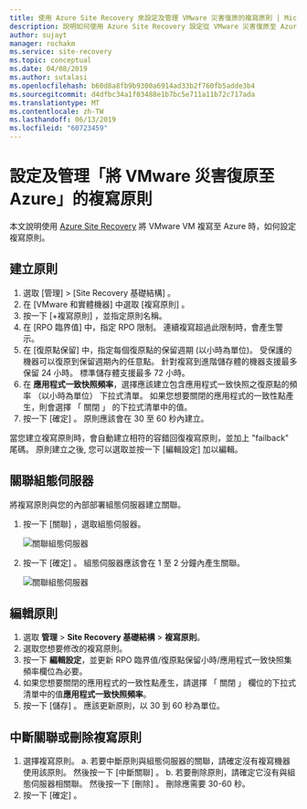 ```yaml
---
title: 使用 Azure Site Recovery 來設定及管理 VMware 災害復原的複寫原則 | Microsoft Docs
description: 說明如何使用 Azure Site Recovery 設定從 VMware 災害復原至 Azure 的複寫設定。
author: sujayt
manager: rochakm
ms.service: site-recovery
ms.topic: conceptual
ms.date: 04/08/2019
ms.author: sutalasi
ms.openlocfilehash: b60d8a8fb9b9300a6914ad33b2f760fb5adde3b4
ms.sourcegitcommit: d4dfbc34a1f03488e1b7bc5e711a11b72c717ada
ms.translationtype: MT
ms.contentlocale: zh-TW
ms.lasthandoff: 06/13/2019
ms.locfileid: "60723459"
---
```

# <a name="configure-and-manage-replication-policies-for-vmware-disaster-recovery-to-azure"></a>設定及管理「將 VMware 災害復原至 Azure」的複寫原則
本文說明使用 [Azure Site Recovery](site-recovery-overview.md) 將 VMware VM 複寫至 Azure 時，如何設定複寫原則。

## <a name="create-a-policy"></a>建立原則

1. 選取 [管理]   > [Site Recovery 基礎結構]  。
2. 在 [VMware 和實體機器]  中選取 [複寫原則]  。
3. 按一下 [+複寫原則]  ，並指定原則名稱。
4. 在 [RPO 臨界值]  中，指定 RPO 限制。 連續複寫超過此限制時，會產生警示。
5. 在 [復原點保留]  中，指定每個復原點的保留週期 (以小時為單位)。 受保護的機器可以復原到保留週期內的任意點。 針對複寫到進階儲存體的機器支援最多保留 24 小時。 標準儲存體支援最多 72 小時。
6. 在 **應用程式一致快照頻率**，選擇應該建立包含應用程式一致快照之復原點的頻率 （以小時為單位） 下拉式清單。 如果您想要關閉的應用程式的一致性點產生，則會選擇 「 關閉 」 的下拉式清單中的值。
7. 按一下 [確定]  。 原則應該會在 30 至 60 秒內建立。

當您建立複寫原則時，會自動建立相符的容錯回復複寫原則，並加上 "failback" 尾碼。 原則建立之後, 您可以選取並按一下 [編輯設定]  加以編輯。

## <a name="associate-a-configuration-server"></a>關聯組態伺服器

將複寫原則與您的內部部署組態伺服器建立關聯。

1. 按一下 [關聯]  ，選取組態伺服器。

    ![關聯組態伺服器](./media/vmware-azure-set-up-replication/associate1.png)
2. 按一下 [確定]  。 組態伺服器應該會在 1 至 2 分鐘內產生關聯。

    ![關聯組態伺服器](./media/vmware-azure-set-up-replication/associate2.png)

## <a name="edit-a-policy"></a>編輯原則

1. 選取 **管理** > **Site Recovery 基礎結構** > **複寫原則**。
2. 選取您想要修改的複寫原則。
3. 按一下 **編輯設定**，並更新 RPO 臨界值/復原點保留小時/應用程式一致快照集頻率欄位為必要。
4. 如果您想要關閉的應用程式的一致性點產生，請選擇 「 關閉 」 欄位的下拉式清單中的值**應用程式一致快照頻率**。
5. 按一下 [儲存]  。 應該更新原則，以 30 到 60 秒為單位。

## <a name="disassociate-or-delete-a-replication-policy"></a>中斷關聯或刪除複寫原則

1. 選擇複寫原則。
    a. 若要中斷原則與組態伺服器的關聯，請確定沒有複寫機器使用該原則。 然後按一下 [中斷關聯]  。
    b. 若要刪除原則，請確定它沒有與組態伺服器相關聯。 然後按一下 [刪除]  。 刪除應需要 30-60 秒。
2. 按一下 [確定]  。
